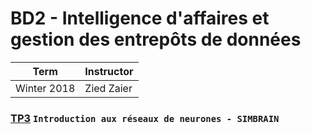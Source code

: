 
# BD2 - Intelligence d'affaires et gestion des entrepôts de données
| Term | Instructor |
| --- | --- |
| Winter 2018  | Zied Zaier  |

### [TP3](/BD2/tp3) `Introduction aux réseaux de neurones - SIMBRAIN`
